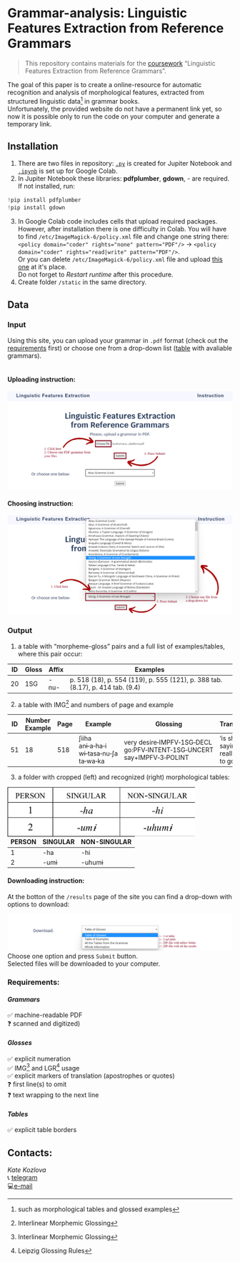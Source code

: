 # Grammar-analysis: Linguistic Features Extraction from Reference Grammars

> This repository contains materials for the [coursework](/grammar-analysis_Kozlova.pdf) “Linguistic Features Extraction from Reference Grammars”.

The goal of this paper is to create a online-resource for automatic recognition and analysis of morphological features, extracted from structured linguistic data[^1] in grammar books. </br>
Unfortunately, the provided website do not have a permanent link yet, so now it is possible only to run the code on your computer and generate a temporary link.

[^1]: such as morphological tables and glossed examples 

## Installation
1. There are two files in repository: [`.py`](/grammar-analysis.py) is created for Jupiter Notebook and [`.ipynb`](/grammar_analysis.ipynd) is set up for Google Colab.
2. In Jupiter Notebook these libraries: __pdfplumber__, __gdown__, - are required. If not installed, run:
``` python
!pip install pdfplumber
!pip install gdown
```
3. In Google Colab code includes cells that upload required packages. <br>
However, after installation there is one difficulty in Colab. You will have to find `/etc/ImageMagick-6/policy.xml` file and change one string there: `<policy domain="coder" rights="none" pattern="PDF"/>` → `<policy domain="coder" rights="read|write" pattern="PDF"/>`.<br>
Or you can delete `/etc/ImageMagick-6/policy.xml` file and upload [this one](/policy.xml) at it's place.<br>
Do not forget to *Restart runtime* after this procedure.
4. Create folder `/static` in the same directory. 

## Data
### Input
Using this site, you can upload your grammar in `.pdf` format (check out the [requirements](#requirements) first) or choose one from a drop-down list ([table](https://docs.google.com/spreadsheets/d/1fbmrfa_qDXIOfdwD8Z33YKBQpJ0VL9P0A31x3VjnF8k/) with avaliable grammars).<br>
<br>
#### Uploading instruction:
![uploading](/static/site_1.png)
<br>
#### Choosing instruction:
![choosing](/static/site_2.png)

### Output
1. a table with “morpheme-gloss” pairs and a full list of examples/tables, where this pair occur:

|    ID |    Gloss |    Affix |    Examples                                                                         |
|-----------|--------------|--------------|-----------------------------------------------------------------------------------------|
|    20 |    1SG   |    -nu-  |    p. 518 (18), p. 554 (119),   p. 555 (121), p. 388 tab. (8.17), p. 414 tab. (9.4) |

2. a table with IMG[^2] and numbers of page and example

| ID           | Number Example | Page | Example                                 | Glossing                                                               | Translation                            |
|--------------|----------------|------|-----------------------------------------|------------------------------------------------------------------------|----------------------------------------|
| 51           | 18             | 518  | ʃiiha anɨ‑a‑ha‑i wɨ‑tasa‑nu‑ʃa ta‑wa‑ka | very desire‑IMPFV‑1SG‑DECL go:PFV‑INTENT‑1SG‑UNCERT say+IMPFV‑3‑POLINT | ‘is she saying “I really want to go”?’ |

3. a folder with cropped (left) and recognized (right) morphological tables:

<img align='left' src='/static/example.jpeg' alt='385_8. 15: First and second person markers on past declarative verbs' width='420'>

| PERSON | SINGULAR | NON-SINGULAR |
|--------|----------|--------------|
| 1      | -ha      | -hi          |
| 2      | -umɨ     | -uhumɨ       |

#### Downloading instruction:
At the botton of the `/results` page of the site you can find a drop-down with options to download:

![downloading](/static/site_3.png)
<br>
Choose one option and press `Submit` button.<br>
Selected files will be downloaded to your computer. 


### Requirements:
#### *Grammars*
:white_check_mark: machine-readable PDF</br>
:question: scanned and digitized)
#### *Glosses*
:white_check_mark: explicit numeration</br>
:white_check_mark: IMG[^2] and LGR[^3] usage</br>
:white_check_mark: explicit markers of translation (apostrophes or quotes)</br>
:question: first line(s) to omit</br>
:question: text wrapping to the next line
#### *Tables*
:white_check_mark: explicit table borders

[^2]: Interlinear Morphemic Glossing
[^3]: Leipzig Glossing Rules

## Contacts:
*Kate Kozlova*<br>
:telephone_receiver: [telegram](https://t.me/da_budet_tak)<br>
:computer:[e-mail](mailto:erkozlova_2@edu.hse.ru)
